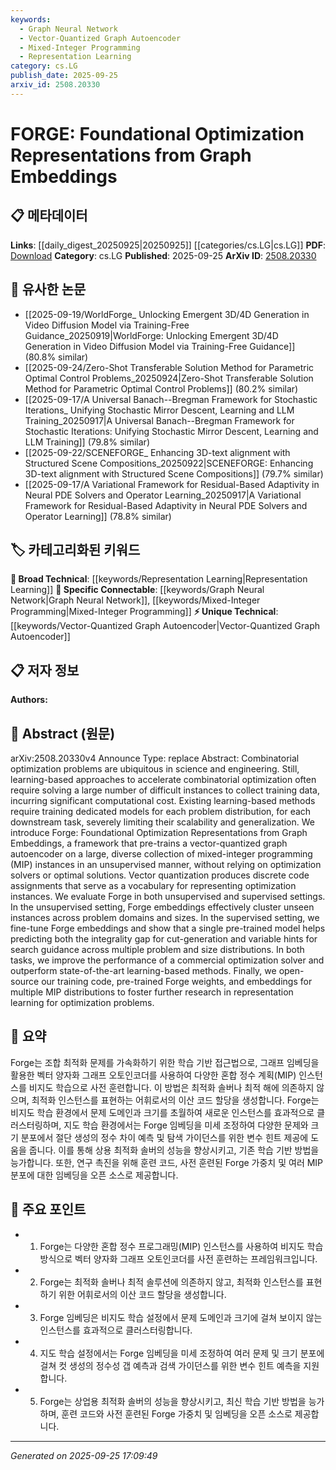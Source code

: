 ```yaml
---
keywords:
  - Graph Neural Network
  - Vector-Quantized Graph Autoencoder
  - Mixed-Integer Programming
  - Representation Learning
category: cs.LG
publish_date: 2025-09-25
arxiv_id: 2508.20330
---
```


<!-- KEYWORD_LINKING_METADATA:
{
  "processed_timestamp": "2025-09-25T17:09:49.672678",
  "vocabulary_version": "1.0",
  "selected_keywords": [
    "Graph Neural Network",
    "Vector-Quantized Graph Autoencoder",
    "Mixed-Integer Programming",
    "Representation Learning"
  ],
  "rejected_keywords": [],
  "similarity_scores": {
    "Graph Neural Network": 0.82,
    "Vector-Quantized Graph Autoencoder": 0.78,
    "Mixed-Integer Programming": 0.79,
    "Representation Learning": 0.7
  },
  "extraction_method": "AI_prompt_based",
  "budget_applied": true,
  "candidates_json": {
    "candidates": [
      {
        "surface": "Graph Embeddings",
        "canonical": "Graph Neural Network",
        "aliases": [
          "Graph Embedding",
          "Graph Representation"
        ],
        "category": "specific_connectable",
        "rationale": "Graph embeddings are closely related to graph neural networks, which are key in representing and processing graph-structured data.",
        "novelty_score": 0.55,
        "connectivity_score": 0.88,
        "specificity_score": 0.78,
        "link_intent_score": 0.82
      },
      {
        "surface": "Vector-Quantized Graph Autoencoder",
        "canonical": "Vector-Quantized Graph Autoencoder",
        "aliases": [
          "VQ Graph Autoencoder",
          "VQGAE"
        ],
        "category": "unique_technical",
        "rationale": "This is a specific technique introduced in the paper, providing a novel approach to graph representation learning.",
        "novelty_score": 0.72,
        "connectivity_score": 0.65,
        "specificity_score": 0.85,
        "link_intent_score": 0.78
      },
      {
        "surface": "Mixed-Integer Programming",
        "canonical": "Mixed-Integer Programming",
        "aliases": [
          "MIP"
        ],
        "category": "specific_connectable",
        "rationale": "MIP is a fundamental optimization problem type, relevant for linking with optimization and operations research fields.",
        "novelty_score": 0.48,
        "connectivity_score": 0.83,
        "specificity_score": 0.8,
        "link_intent_score": 0.79
      },
      {
        "surface": "Representation Learning",
        "canonical": "Representation Learning",
        "aliases": [
          "Feature Learning"
        ],
        "category": "broad_technical",
        "rationale": "Representation learning is a broad concept that underlies many machine learning models, including those discussed in the paper.",
        "novelty_score": 0.5,
        "connectivity_score": 0.75,
        "specificity_score": 0.65,
        "link_intent_score": 0.7
      }
    ],
    "ban_list_suggestions": [
      "optimization solver",
      "training data"
    ]
  },
  "decisions": [
    {
      "candidate_surface": "Graph Embeddings",
      "resolved_canonical": "Graph Neural Network",
      "decision": "linked",
      "scores": {
        "novelty": 0.55,
        "connectivity": 0.88,
        "specificity": 0.78,
        "link_intent": 0.82
      }
    },
    {
      "candidate_surface": "Vector-Quantized Graph Autoencoder",
      "resolved_canonical": "Vector-Quantized Graph Autoencoder",
      "decision": "linked",
      "scores": {
        "novelty": 0.72,
        "connectivity": 0.65,
        "specificity": 0.85,
        "link_intent": 0.78
      }
    },
    {
      "candidate_surface": "Mixed-Integer Programming",
      "resolved_canonical": "Mixed-Integer Programming",
      "decision": "linked",
      "scores": {
        "novelty": 0.48,
        "connectivity": 0.83,
        "specificity": 0.8,
        "link_intent": 0.79
      }
    },
    {
      "candidate_surface": "Representation Learning",
      "resolved_canonical": "Representation Learning",
      "decision": "linked",
      "scores": {
        "novelty": 0.5,
        "connectivity": 0.75,
        "specificity": 0.65,
        "link_intent": 0.7
      }
    }
  ]
}
-->

# FORGE: Foundational Optimization Representations from Graph Embeddings

## 📋 메타데이터

**Links**: [[daily_digest_20250925|20250925]] [[categories/cs.LG|cs.LG]]
**PDF**: [Download](https://arxiv.org/pdf/2508.20330.pdf)
**Category**: cs.LG
**Published**: 2025-09-25
**ArXiv ID**: [2508.20330](https://arxiv.org/abs/2508.20330)

## 🔗 유사한 논문
- [[2025-09-19/WorldForge_ Unlocking Emergent 3D/4D Generation in Video Diffusion Model via Training-Free Guidance_20250919|WorldForge: Unlocking Emergent 3D/4D Generation in Video Diffusion Model via Training-Free Guidance]] (80.8% similar)
- [[2025-09-24/Zero-Shot Transferable Solution Method for Parametric Optimal Control Problems_20250924|Zero-Shot Transferable Solution Method for Parametric Optimal Control Problems]] (80.2% similar)
- [[2025-09-17/A Universal Banach--Bregman Framework for Stochastic Iterations_ Unifying Stochastic Mirror Descent, Learning and LLM Training_20250917|A Universal Banach--Bregman Framework for Stochastic Iterations: Unifying Stochastic Mirror Descent, Learning and LLM Training]] (79.8% similar)
- [[2025-09-22/SCENEFORGE_ Enhancing 3D-text alignment with Structured Scene Compositions_20250922|SCENEFORGE: Enhancing 3D-text alignment with Structured Scene Compositions]] (79.7% similar)
- [[2025-09-17/A Variational Framework for Residual-Based Adaptivity in Neural PDE Solvers and Operator Learning_20250917|A Variational Framework for Residual-Based Adaptivity in Neural PDE Solvers and Operator Learning]] (78.8% similar)

## 🏷️ 카테고리화된 키워드
**🧠 Broad Technical**: [[keywords/Representation Learning|Representation Learning]]
**🔗 Specific Connectable**: [[keywords/Graph Neural Network|Graph Neural Network]], [[keywords/Mixed-Integer Programming|Mixed-Integer Programming]]
**⚡ Unique Technical**: [[keywords/Vector-Quantized Graph Autoencoder|Vector-Quantized Graph Autoencoder]]

## 📋 저자 정보

**Authors:** 

## 📄 Abstract (원문)

arXiv:2508.20330v4 Announce Type: replace 
Abstract: Combinatorial optimization problems are ubiquitous in science and engineering. Still, learning-based approaches to accelerate combinatorial optimization often require solving a large number of difficult instances to collect training data, incurring significant computational cost. Existing learning-based methods require training dedicated models for each problem distribution, for each downstream task, severely limiting their scalability and generalization. We introduce Forge: Foundational Optimization Representations from Graph Embeddings, a framework that pre-trains a vector-quantized graph autoencoder on a large, diverse collection of mixed-integer programming (MIP) instances in an unsupervised manner, without relying on optimization solvers or optimal solutions. Vector quantization produces discrete code assignments that serve as a vocabulary for representing optimization instances. We evaluate Forge in both unsupervised and supervised settings. In the unsupervised setting, Forge embeddings effectively cluster unseen instances across problem domains and sizes. In the supervised setting, we fine-tune Forge embeddings and show that a single pre-trained model helps predicting both the integrality gap for cut-generation and variable hints for search guidance across multiple problem and size distributions. In both tasks, we improve the performance of a commercial optimization solver and outperform state-of-the-art learning-based methods. Finally, we open-source our training code, pre-trained Forge weights, and embeddings for multiple MIP distributions to foster further research in representation learning for optimization problems.

## 📝 요약

Forge는 조합 최적화 문제를 가속화하기 위한 학습 기반 접근법으로, 그래프 임베딩을 활용한 벡터 양자화 그래프 오토인코더를 사용하여 다양한 혼합 정수 계획(MIP) 인스턴스를 비지도 학습으로 사전 훈련합니다. 이 방법은 최적화 솔버나 최적 해에 의존하지 않으며, 최적화 인스턴스를 표현하는 어휘로서의 이산 코드 할당을 생성합니다. Forge는 비지도 학습 환경에서 문제 도메인과 크기를 초월하여 새로운 인스턴스를 효과적으로 클러스터링하며, 지도 학습 환경에서는 Forge 임베딩을 미세 조정하여 다양한 문제와 크기 분포에서 절단 생성의 정수 차이 예측 및 탐색 가이던스를 위한 변수 힌트 제공에 도움을 줍니다. 이를 통해 상용 최적화 솔버의 성능을 향상시키고, 기존 학습 기반 방법을 능가합니다. 또한, 연구 촉진을 위해 훈련 코드, 사전 훈련된 Forge 가중치 및 여러 MIP 분포에 대한 임베딩을 오픈 소스로 제공합니다.

## 🎯 주요 포인트

- 1. Forge는 다양한 혼합 정수 프로그래밍(MIP) 인스턴스를 사용하여 비지도 학습 방식으로 벡터 양자화 그래프 오토인코더를 사전 훈련하는 프레임워크입니다.
- 2. Forge는 최적화 솔버나 최적 솔루션에 의존하지 않고, 최적화 인스턴스를 표현하기 위한 어휘로서의 이산 코드 할당을 생성합니다.
- 3. Forge 임베딩은 비지도 학습 설정에서 문제 도메인과 크기에 걸쳐 보이지 않는 인스턴스를 효과적으로 클러스터링합니다.
- 4. 지도 학습 설정에서는 Forge 임베딩을 미세 조정하여 여러 문제 및 크기 분포에 걸쳐 컷 생성의 정수성 갭 예측과 검색 가이던스를 위한 변수 힌트 예측을 지원합니다.
- 5. Forge는 상업용 최적화 솔버의 성능을 향상시키고, 최신 학습 기반 방법을 능가하며, 훈련 코드와 사전 훈련된 Forge 가중치 및 임베딩을 오픈 소스로 제공합니다.


---

*Generated on 2025-09-25 17:09:49*